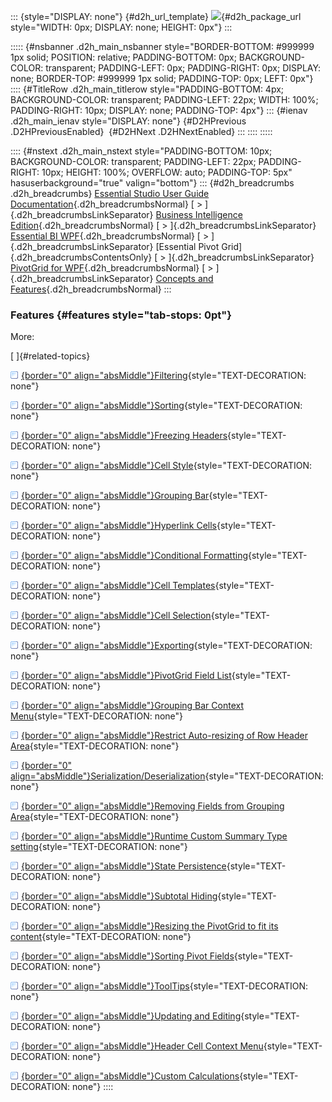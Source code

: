 ::: {style="DISPLAY: none"}
[](ms-xhelp:///?Id=d2h_url_template){#d2h_url_template} ![](!package_url!){#d2h_package_url style="WIDTH: 0px; DISPLAY: none; HEIGHT: 0px"}
:::

::::: {#nsbanner .d2h_main_nsbanner style="BORDER-BOTTOM: #999999 1px solid; POSITION: relative; PADDING-BOTTOM: 0px; BACKGROUND-COLOR: transparent; PADDING-LEFT: 0px; PADDING-RIGHT: 0px; DISPLAY: none; BORDER-TOP: #999999 1px solid; PADDING-TOP: 0px; LEFT: 0px"}
:::: {#TitleRow .d2h_main_titlerow style="PADDING-BOTTOM: 4px; BACKGROUND-COLOR: transparent; PADDING-LEFT: 22px; WIDTH: 100%; PADDING-RIGHT: 10px; DISPLAY: none; PADDING-TOP: 4px"}
::: {#ienav .d2h_main_ienav style="DISPLAY: none"}
[](ms-xhelp:///?Id=12cf4ad8-7737-45c0-8a67-b0bf9093fcc7){#D2HPrevious .D2HPreviousEnabled}  [](ms-xhelp:///?Id=4c3f8e9b-5c0d-4344-a6c2-9dae46a9b9a4){#D2HNext .D2HNextEnabled}
:::
::::
:::::

:::: {#nstext .d2h_main_nstext style="PADDING-BOTTOM: 10px; BACKGROUND-COLOR: transparent; PADDING-LEFT: 22px; PADDING-RIGHT: 10px; HEIGHT: 100%; OVERFLOW: auto; PADDING-TOP: 5px" hasuserbackground="true" valign="bottom"}
::: {#d2h_breadcrumbs .d2h_breadcrumbs}
[Essential Studio User Guide Documentation](ms-xhelp:///?Id=12457748-09e3-4d74-a240-8e049cedf030){.d2h_breadcrumbsNormal} [ \> ]{.d2h_breadcrumbsLinkSeparator} [Business Intelligence Edition](ms-xhelp:///?Id=fdf33dd8-62b2-47b9-ad7b-fc50e590bca5){.d2h_breadcrumbsNormal} [ \> ]{.d2h_breadcrumbsLinkSeparator} [Essential BI WPF](ms-xhelp:///?Id=41e3d586-d922-4a01-8272-679fe4ae7343){.d2h_breadcrumbsNormal} [ \> ]{.d2h_breadcrumbsLinkSeparator} [Essential Pivot Grid]{.d2h_breadcrumbsContentsOnly} [ \> ]{.d2h_breadcrumbsLinkSeparator} [PivotGrid for WPF](ms-xhelp:///?Id=20cbb34d-4540-4609-9a54-d00ea6d72937){.d2h_breadcrumbsNormal} [ \> ]{.d2h_breadcrumbsLinkSeparator} [Concepts and Features](ms-xhelp:///?Id=36028cbd-9e97-4a66-9ddd-40bdb02fe567){.d2h_breadcrumbsNormal}
:::

### Features {#features style="tab-stops: 0pt"}

More:

[ ]{#related-topics}

[![](button.gif){border="0" align="absMiddle"}Filtering](ms-xhelp:///?Id=015b2e12-67e9-455e-81f4-e71de2e77f13){style="TEXT-DECORATION: none"}

[![](button.gif){border="0" align="absMiddle"}Sorting](ms-xhelp:///?Id=765ed06a-a4ea-4e4d-9166-95f310a0663e){style="TEXT-DECORATION: none"}

[![](button.gif){border="0" align="absMiddle"}Freezing Headers](ms-xhelp:///?Id=756c2018-0d89-433a-a557-91f6d69d93d0){style="TEXT-DECORATION: none"}

[![](button.gif){border="0" align="absMiddle"}Cell Style](ms-xhelp:///?Id=8789f2c5-74a0-4e88-8a0a-a78adb57dddd){style="TEXT-DECORATION: none"}

[![](button.gif){border="0" align="absMiddle"}Grouping Bar](ms-xhelp:///?Id=0f73513e-5177-48f4-b8ba-aa7c8ee97c61){style="TEXT-DECORATION: none"}

[![](button.gif){border="0" align="absMiddle"}Hyperlink Cells](ms-xhelp:///?Id=08e5a33e-cf7f-4159-8064-c976c54b5dd2){style="TEXT-DECORATION: none"}

[![](button.gif){border="0" align="absMiddle"}Conditional Formatting](ms-xhelp:///?Id=d145298a-fc7e-46bc-83ac-55a2771e9948){style="TEXT-DECORATION: none"}

[![](button.gif){border="0" align="absMiddle"}Cell Templates](ms-xhelp:///?Id=5aee277e-81cd-4e7a-86f4-b0710d81f1df){style="TEXT-DECORATION: none"}

[![](button.gif){border="0" align="absMiddle"}Cell Selection](ms-xhelp:///?Id=eb230380-de37-445d-9754-f726694ba5b6){style="TEXT-DECORATION: none"}

[![](button.gif){border="0" align="absMiddle"}Exporting](ms-xhelp:///?Id=cbb61736-6627-48c8-b2a2-a990099698b6){style="TEXT-DECORATION: none"}

[![](button.gif){border="0" align="absMiddle"}PivotGrid Field List](ms-xhelp:///?Id=26e0365a-4ddb-4c60-9238-36598fc1a41c){style="TEXT-DECORATION: none"}

[![](button.gif){border="0" align="absMiddle"}Grouping Bar Context Menu](ms-xhelp:///?Id=06b85776-cd40-45db-8b6f-8c26fc6f07fd){style="TEXT-DECORATION: none"}

[![](button.gif){border="0" align="absMiddle"}Restrict Auto-resizing of Row Header Area](ms-xhelp:///?Id=912d811e-5a0e-4cba-bc0b-7be6166c88ca){style="TEXT-DECORATION: none"}

[![](button.gif){border="0" align="absMiddle"}Serialization/Deserialization](ms-xhelp:///?Id=51a12c3b-088f-4ff6-8d44-1667c995d1cb){style="TEXT-DECORATION: none"}

[![](button.gif){border="0" align="absMiddle"}Removing Fields from Grouping Area](ms-xhelp:///?Id=767cf43b-a0e5-4c00-8bb2-8e5ddf9ea581){style="TEXT-DECORATION: none"}

[![](button.gif){border="0" align="absMiddle"}Runtime Custom Summary Type setting](ms-xhelp:///?Id=8094086d-e76e-45b9-be85-45b65b9a18d5){style="TEXT-DECORATION: none"}

[![](button.gif){border="0" align="absMiddle"}State Persistence](ms-xhelp:///?Id=550f4047-379d-4140-aa3d-31010bbecc86){style="TEXT-DECORATION: none"}

[![](button.gif){border="0" align="absMiddle"}Subtotal Hiding](ms-xhelp:///?Id=916ccbdc-3f1f-407c-89a6-8ead4d024ca4){style="TEXT-DECORATION: none"}

[![](button.gif){border="0" align="absMiddle"}Resizing the PivotGrid to fit its content](ms-xhelp:///?Id=ebab2a9a-fb75-48b9-8f38-338205c5143f){style="TEXT-DECORATION: none"}

[![](button.gif){border="0" align="absMiddle"}Sorting Pivot Fields](ms-xhelp:///?Id=a5e779c3-0316-41e4-9aa8-27857d418c3c){style="TEXT-DECORATION: none"}

[![](button.gif){border="0" align="absMiddle"}ToolTips](ms-xhelp:///?Id=3dce6a5a-8b90-475c-bf7f-3a0db3c4b69f){style="TEXT-DECORATION: none"}

[![](button.gif){border="0" align="absMiddle"}Updating and Editing](ms-xhelp:///?Id=15c61d80-aab5-47ad-aefc-5fc0836cf329){style="TEXT-DECORATION: none"}

[![](button.gif){border="0" align="absMiddle"}Header Cell Context Menu](ms-xhelp:///?Id=9a5e3c2d-cc05-4b1c-8173-9bd7219e2a9a){style="TEXT-DECORATION: none"}

[![](button.gif){border="0" align="absMiddle"}Custom Calculations](ms-xhelp:///?Id=3bbd8f90-df2c-483a-b175-c0e0e216f98c){style="TEXT-DECORATION: none"}
::::
